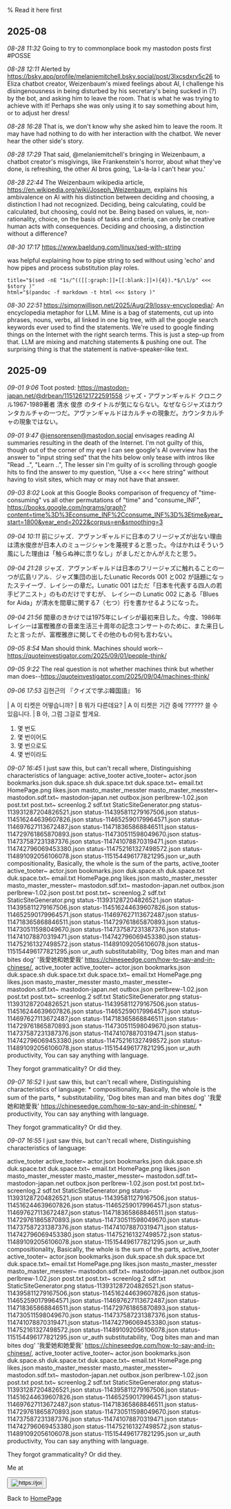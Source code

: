 % Read it here first

## 2025-08

_08-28 11:32_
Going to try to commonplace book my mastodon posts first #POSSE


_08-28 12:11_ Alerted by https://bsky.app/profile/melaniemitchell.bsky.social/post/3lxcsdxrv5c26 to Eliza chatbot creator, Weizenbaum's mixed feelings about AI, I challenge his disingenousness in being disturbed by his secretary's being sucked in (?) by the bot, and asking him to leave the room. That is what he was trying to achieve with it! Perhaps she was only using it to say something about him, or to adjust her dress!



_08-28 16:28_ That is, we don't know why she asked him to leave the room. It may have had nothing to do with her interaction with the chatbot. We never hear the other side's story.



_08-28 17:29_ That said, @melaniemitchell's bringing in Weizenbaum, a chatbot creator's misgivings, like Frankenstein's horror, about what they've done, is refreshing, the other AI bros going, 'La-la-la I can't hear you.'



_08-28 22:44_ The Weizenbaum wikipedia article, https://en.wikipedia.org/wiki/Joseph_Weizenbaum, explains his ambivalence on AI with his distinction between deciding and choosing, a distinction I had not recognized. Deciding, being calculating, could be calculated, but choosing, could not be. Being based on values, ie, non-rationality, choice, on the basis of tasks and criteria, can only be creative human acts with consequences. Deciding and choosing, a distinction without a difference?



_08-30 17:17_ https://www.baeldung.com/linux/sed-with-string

was helpful explaining how to pipe string to sed without
using 'echo' and how pipes and process substitution
play roles.

    title="$(sed -nE "1s/^(([[:graph:]]+[[:blank:]]+){4}).*$/\1/p" <<< $story )"
    html="$(pandoc -f markdown -t html <<< $story )"



_08-30 22:51_ https://simonwillison.net/2025/Aug/29/lossy-encyclopedia/: An encyclopedia metaphor for LLM. Mine is a bag of statements, cut up into phrases, nouns, verbs, all linked in one big tree, with all the google search keywords ever used to find the statements. We're used to google finding things on the Internet with the right search terms. This is just a step-up from that. LLM are mixing and matching statements & pushing one out. The surprising thing is that the statement is native-speaker-like text.

## 2025-09



_09-01  9:06_ Toot posted: https://mastodon-japan.net/@drbean/115126121722591558
ジャズ・アヴァンギャルド クロニクル1967-1989著者 清水 俊彦 のタイトルが気にならない。なぜならジャズはカウンタカルチャの一つだ。アヴァンギャルドはカルチャの現象だ。カウンタカルチャの現象ではない。




_09-01  9:47_ @jensorensen@mastodon.social envisages reading AI summaries resulting in the death of the Internet. I'm not guilty of this, though out of the corner of my eye I can see google's AI overview has the answer to "input string sed" that the hits below only tease with intros like "Read ..", "Learn ..", The lesser sin I'm guilty of is scrolling through google hits to find the answer to my question, "Use a <<< here string" without having to visit sites, which may or may not have that answer.




_09-03  8:02_ Look at this Google Books comparison of frequency of "time-consuming" vs all other permutations of "time" and "consume_INF", https://books.google.com/ngrams/graph?content=time%3D%3Econsume_INF%2Cconsume_INF%3D%3Etime&year_start=1800&year_end=2022&corpus=en&smoothing=3




_09-04 10:11_ 前にジャズ．アヴァンギャルドに日本のフリージャズが出ない理由は清水俊彦が日本人のミュージシャンを蔑視すると思った。今はかれはそういう風にした理由は「触らぬ神に祟りなし」がましだとかんがえたと思う。




_09-04 21:28_ ジャズ．アヴァンギャルドは日本のフリージャズに触れることの一つが広島リアル．ジャズ集団の出したLunatic Records 001 と002 が話題になったステイーヴ．レイシーの章だ。Lunatic 001 はただ「日本を代表する四人の若手ピアニスト」のものだけですむが、 レイシーの Lunatic 002 にある「Blues for Aida」が清水を間章に関する7（七つ）行を書かせるようになった。




_09-04 21:56_ 間章のきかけでは1975年にレイシが最初来日した。今度、1986年レイシーは富樫雅彦の音楽生活三十周年の記念コンサートのために、また来日したと言ったが、富樫雅彦に関してその他のもの何も言わない。




_09-05  8:54_ Man should think. Machines should work--https://quoteinvestigator.com/2025/09/01/people-think/




_09-05  9:22_ The real question is not whether machines think but whether man does--https://quoteinvestigator.com/2025/09/04/machines-think/




_09-06 17:53_ 김현근의 『クイズで学ぶ韓国語』 16

| A 이 티켓은 어떻습니까?
| B 뭐가 다른데요?
| A 이 티켓은 기간 중에 ?????? 쓸 수 있읍니다.
| B 아, 그럼 그걸로 할게요.

1. 몇 번도
2. 몇 번이어도
3. 몇 번으로도
4. 몇 번이라도




_09-07 16:45_ I just saw this, but can't recall where, Distinguishing characteristics of language:
active_tooter active_tooter~ actor.json bookmarks.json duk.space.sh duk.space.txt duk.space.txt~ email.txt HomePage.png likes.json masto_master_messter masto_master_messter~ mastodon.sdf.txt~ mastodon-japan.net outbox.json perlbrew-1.02.json post.txt post.txt~ screenlog.2 sdf.txt StaticSiteGenerator.png status-113931287204826521.json status-114395811279167506.json status-114516244639607826.json status-114652590179964571.json status-114697627113672487.json status-114718365868846511.json status-114729761865870893.json status-114730511598049670.json status-114737587231387376.json status-114741078870319471.json status-114742796069453380.json status-114752161327498572.json status-114891092056106078.json status-115154496177821295.json ur_auth compositionality, Basically, the whole is the sum of the parts,
active_tooter active_tooter~ actor.json bookmarks.json duk.space.sh duk.space.txt duk.space.txt~ email.txt HomePage.png likes.json masto_master_messter masto_master_messter~ mastodon.sdf.txt~ mastodon-japan.net outbox.json perlbrew-1.02.json post.txt post.txt~ screenlog.2 sdf.txt StaticSiteGenerator.png status-113931287204826521.json status-114395811279167506.json status-114516244639607826.json status-114652590179964571.json status-114697627113672487.json status-114718365868846511.json status-114729761865870893.json status-114730511598049670.json status-114737587231387376.json status-114741078870319471.json status-114742796069453380.json status-114752161327498572.json status-114891092056106078.json status-115154496177821295.json ur_auth substitutability, 'Dog bites man and man bites dog' '我愛她和她愛我' https://chineseedge.com/how-to-say-and-in-chinese/,
active_tooter active_tooter~ actor.json bookmarks.json duk.space.sh duk.space.txt duk.space.txt~ email.txt HomePage.png likes.json masto_master_messter masto_master_messter~ mastodon.sdf.txt~ mastodon-japan.net outbox.json perlbrew-1.02.json post.txt post.txt~ screenlog.2 sdf.txt StaticSiteGenerator.png status-113931287204826521.json status-114395811279167506.json status-114516244639607826.json status-114652590179964571.json status-114697627113672487.json status-114718365868846511.json status-114729761865870893.json status-114730511598049670.json status-114737587231387376.json status-114741078870319471.json status-114742796069453380.json status-114752161327498572.json status-114891092056106078.json status-115154496177821295.json ur_auth productivity, You can say anything with language.

They forgot grammaticality? Or did they.




_09-07 16:52_ I just saw this, but can't recall where, Distinguishing characteristics of language:
\* compositionality, Basically, the whole is the sum of the parts,
\* substitutability, 'Dog bites man and man bites dog' '我愛她和她愛我' https://chineseedge.com/how-to-say-and-in-chinese/,
\* productivity, You can say anything with language.

They forgot grammaticality? Or did they.




_09-07 16:55_ I just saw this, but can't recall where, Distinguishing characteristics of language:

active_tooter active_tooter~ actor.json bookmarks.json duk.space.sh duk.space.txt duk.space.txt~ email.txt HomePage.png likes.json masto_master_messter masto_master_messter~ mastodon.sdf.txt~ mastodon-japan.net outbox.json perlbrew-1.02.json post.txt post.txt~ screenlog.2 sdf.txt StaticSiteGenerator.png status-113931287204826521.json status-114395811279167506.json status-114516244639607826.json status-114652590179964571.json status-114697627113672487.json status-114718365868846511.json status-114729761865870893.json status-114730511598049670.json status-114737587231387376.json status-114741078870319471.json status-114742796069453380.json status-114752161327498572.json status-114891092056106078.json status-115154496177821295.json ur_auth compositionality, Basically, the whole is the sum of the parts,
active_tooter active_tooter~ actor.json bookmarks.json duk.space.sh duk.space.txt duk.space.txt~ email.txt HomePage.png likes.json masto_master_messter masto_master_messter~ mastodon.sdf.txt~ mastodon-japan.net outbox.json perlbrew-1.02.json post.txt post.txt~ screenlog.2 sdf.txt StaticSiteGenerator.png status-113931287204826521.json status-114395811279167506.json status-114516244639607826.json status-114652590179964571.json status-114697627113672487.json status-114718365868846511.json status-114729761865870893.json status-114730511598049670.json status-114737587231387376.json status-114741078870319471.json status-114742796069453380.json status-114752161327498572.json status-114891092056106078.json status-115154496177821295.json ur_auth substitutability, 'Dog bites man and man bites dog' '我愛她和她愛我' https://chineseedge.com/how-to-say-and-in-chinese/,
active_tooter active_tooter~ actor.json bookmarks.json duk.space.sh duk.space.txt duk.space.txt~ email.txt HomePage.png likes.json masto_master_messter masto_master_messter~ mastodon.sdf.txt~ mastodon-japan.net outbox.json perlbrew-1.02.json post.txt post.txt~ screenlog.2 sdf.txt StaticSiteGenerator.png status-113931287204826521.json status-114395811279167506.json status-114516244639607826.json status-114652590179964571.json status-114697627113672487.json status-114718365868846511.json status-114729761865870893.json status-114730511598049670.json status-114737587231387376.json status-114741078870319471.json status-114742796069453380.json status-114752161327498572.json status-114891092056106078.json status-115154496177821295.json ur_auth productivity, You can say anything with language.

They forgot grammaticality? Or did they.



Me at
<form action='https://mastodon.sdf.org/@drbean'>
<button type='submit' class='btn'>
<img src='./mastodon.svg'
alt='https://joinmastodon.org/logos/wordmark-black-text.svg'
style='width:75px;height:20px'/>
</button></form>

Back to [HomePage](HomePage.html)
